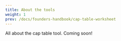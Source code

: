 ```yaml
---
title: About the tools
weight: 1
prev: /docs/founders-handbook/cap-table-worksheet
---
```


All about the cap table tool. Coming soon!